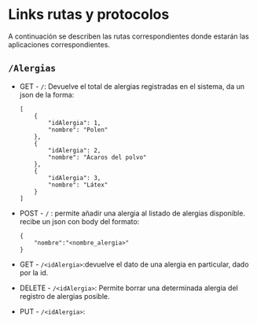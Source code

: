 # Links rutas y protocolos

A continuación se describen las rutas correspondientes donde estarán las aplicaciones correspondientes.

## `/Alergias`


- GET - `/`: Devuelve el total de alergias registradas en el sistema, da un json de la forma:
    ```
    [
        {
            "idAlergia": 1,
            "nombre": "Polen"
        },
        {
            "idAlergia": 2,
            "nombre": "Ácaros del polvo"
        },
        {
            "idAlergia": 3,
            "nombre": "Látex"
        }
    ]
    ```

- POST - `/` : permite añadir una alergia al listado de alergias disponible. recibe un json con body del formato:
    ``` 
    {
        "nombre":"<nombre_alergia>"
    }
    ```

- GET - `/<idAlergia>`:devuelve el dato de una alergia en particular, dado por la id.

- DELETE - `/<idAlergia>`: Permite borrar una determinada alergia del registro de alergias posible.

- PUT - `/<idAlergia>`: 